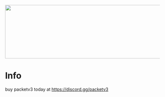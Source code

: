 <p align="center">
	<img width="755" height="175" src="https://github.com/PacketDeveloper/PacketClientDLLS/blob/main/assets/images/logo.png">
</p>

# Info
buy packetv3 today at https://discord.gg/packetv3
